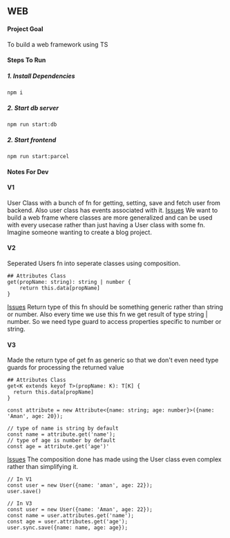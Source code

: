 ## WEB

#### Project Goal

To build a web framework using TS

#### Steps To Run

##### 1. Install Dependencies

```
npm i
```

##### 2. Start db server

```
npm run start:db
```

##### 2. Start frontend

```
npm run start:parcel
```

#### Notes For Dev

#### V1

User Class with a bunch of fn for getting, setting, save and fetch user from backend. Also user class has events associated with it.
<u>Issues</u>
We want to build a web frame where classes are more generalized and can be used with every usecase rather than just having a User class with some fn. Imagine someone wanting to create a blog project.

#### V2

Seperated Users fn into seperate classes using composition.

```
## Attributes Class
get(propName: string): string | number {
    return this.data[propName]
}
```

<u>Issues</u>
Return type of this fn should be something generic rather than string or number.
Also every time we use this fn we get result of type string | number. So we need type guard to access properties specific to number or string.

#### V3

Made the return type of get fn as generic so that we don't even need type guards for processing the returned value

```
## Attributes Class
get<K extends keyof T>(propName: K): T[K] {
  return this.data[propName]
}

const attribute = new Attribute<{name: string; age: number}>({name: 'Aman', age: 20});

// type of name is string by default
const name = attribute.get('name');
// type of age is number by default
const age = attribute.get('age')'
```

<u>Issues</u>
The composition done has made using the User class even complex rather than simplifying it.

```
// In V1
const user = new User({name: 'aman', age: 22});
user.save()

// In V3
const user = new User({name: 'Aman', age: 22});
const name = user.attributes.get('name');
const age = user.attributes.get('age');
user.sync.save({name: name, age: age});
```
